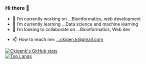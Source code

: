 ### Hi there 👋

  
<!-- **ckigenk/ckigenk** is a ✨ _special_ ✨ repository because its `README.md` (this file) appears on your GitHub profile. -->

<!-- Here are some ideas to get you started: -->

- 🔭 I’m currently working on ...Bioinformatics, web development
- 🌱 I’m currently learning ...Data science and machine learning
- 👯 I’m looking to collaborate on ...Bioinformatics, Web dev 
<!-- - 🤔 I’m looking for help with ... -->
<!-- - 💬 Ask me about ... -->
- 📫 How to reach me: ...ckigen.k@gmail.com
<!-- - 😄 Pronouns: ... -->
<!-- - ⚡ Fun fact: ... -->


[![Ckigenk's GitHub stats](https://github-readme-stats.vercel.app/api?username=ckigenk)](https://github.com/ckigenk/github-readme-stats)\
[![Top Langs](https://github-readme-stats.vercel.app/api/top-langs/?username=ckigenk&exclude_repo=github-readme-stats,ckigenk.github.io)](https://github.com/ckigenk/github-readme-stats)

